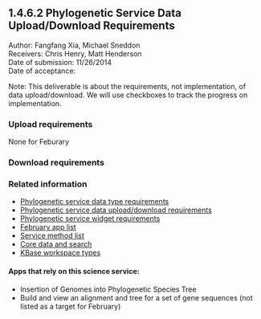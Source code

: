 1.4.6.2 Phylogenetic Service Data Upload/Download Requirements
------------------------------------------------------------------------------

Author: Fangfang Xia, Michael Sneddon  
Receivers: Chris Henry, Matt Henderson  
Date of submission: 11/26/2014  
Date of acceptance:   

Note: This deliverable is about the requirements, not implementation,
of data upload/download. We will use checkboxes to track the progress
on implementation.

### Upload requirements

None for Feburary

### Download requirements

### Related information

- [Phylogenetic service data type requirements](https://github.com/levinas/WBS-Science-Service-Deliverables/blob/master/1.4.6.1-Phylogenetic-Service-Data-Type-Requirements.md)
- [Phylogenetic service data upload/download requirements](https://github.com/levinas/WBS-Science-Service-Deliverables/blob/master/1.4.6.1-Phylogenetic-Service-Data-Upload-Download-Requirements.md)
- [Phylogenetic service widget requirements](https://github.com/levinas/WBS-Science-Service-Deliverables/blob/master/1.4.6.1-Phylogenetic-Service-Widget-Requirements.md)
- [February app list](https://docs.google.com/spreadsheets/d/1jIyMrAnG1GJP6i0qgFmah9cM51BpcpvC-SAmPaJArM4/edit#gid=0)
- [Service method list](https://docs.google.com/spreadsheets/d/1XeYR-ZFsldHVB7I8yPkP-aGPlzXqY7cU1gTArRXZs78/edit?usp=sharing)
- [Core data and search](https://docs.google.com/spreadsheets/d/1auAfLVc1ogs6SBOIAqCp6GG8gUr19b-gW2VqSBAA7jo/edit#gid=940808100)
- [KBase workspace types](http://narrative.kbase.us/functional-site/#/spec/storage/0)

#### Apps that rely on this science service:

- Insertion of Genomes into Phylogenetic Species Tree
- Build and view an alignment and tree for a set of gene sequences (not listed as a target for February)


